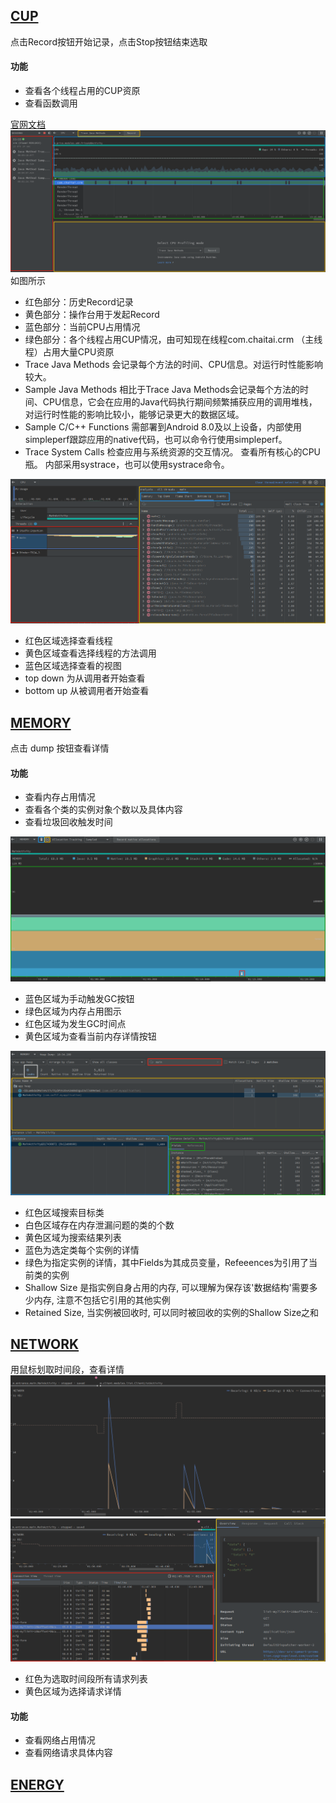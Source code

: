 ## [CUP](https://developer.android.google.cn/studio/profile/cpu-profiler)
点击Record按钮开始记录，点击Stop按钮结束选取
#### 功能
* 查看各个线程占用的CUP资原
* 查看函数调用

[官网文档](https://developer.android.com/studio/profile/cpu-profiler#configurations)
![CPU](https://raw.githubusercontent.com/ooftf/Material/master/img/blogprofiler-cup.png)
如图所示
* 红色部分：历史Record记录
* 黄色部分：操作台用于发起Record
* 蓝色部分：当前CPU占用情况
* 绿色部分：各个线程占用CUP情况，由可知现在线程com.chaitai.crm （主线程）占用大量CPU资原
* Trace Java Methods
    会记录每个方法的时间、CPU信息。对运行时性能影响较大。
* Sample Java Methods
    相比于Trace Java Methods会记录每个方法的时间、CPU信息，它会在应用的Java代码执行期间频繁捕获应用的调用堆栈，对运行时性能的影响比较小，能够记录更大的数据区域。
* Sample C/C++ Functions
    需部署到Android 8.0及以上设备，内部使用simpleperf跟踪应用的native代码，也可以命令行使用simpleperf。
* Trace System Calls
    检查应用与系统资源的交互情况。 查看所有核心的CPU瓶。 内部采用systrace，也可以使用systrace命令。

![CPU](https://raw.githubusercontent.com/ooftf/Material/master/img/blogprofiler_cup_detail.png)
* 红色区域选择查看线程
* 黄色区域查看选择线程的方法调用
* 蓝色区域选择查看的视图
* top down 为从调用者开始查看
* bottom up 从被调用者开始查看


## [MEMORY](https://developer.android.google.cn/studio/profile/memory-profiler)
点击 dump 按钮查看详情
#### 功能
* 查看内存占用情况
* 查看各个类的实例对象个数以及具体内容
* 查看垃圾回收触发时间

![MEMORY_LIST](https://raw.githubusercontent.com/ooftf/Material/master/img/blogprofiler_memory_first.png)
* 蓝色区域为手动触发GC按钮
* 绿色区域为内存占用图示
* 红色区域为发生GC时间点
* 黄色区域为查看当前内存详情按钮

![MEMORY_second](https://raw.githubusercontent.com/ooftf/Material/master/img/blogprofiler_memory_second.png)
* 红色区域搜索目标类
* 白色区域存在内存泄漏问题的类的个数
* 黄色区域为搜索结果列表
* 蓝色为选定类每个实例的详情
* 绿色为指定实例的详情，其中Fields为其成员变量，Refeeences为引用了当前类的实例
* Shallow Size 是指实例自身占用的内存, 可以理解为保存该'数据结构'需要多少内存, 注意不包括它引用的其他实例
* Retained Size, 当实例被回收时, 可以同时被回收的实例的Shallow Size之和

## [NETWORK](https://developer.android.google.cn/studio/profile/network-profiler)
用鼠标划取时间段，查看详情
![MEMORY_second](https://raw.githubusercontent.com/ooftf/Material/master/img/blogprofiler_network_summary.png)
![MEMORY_second](https://raw.githubusercontent.com/ooftf/Material/master/img/blogprofiler_network_detail.png)
* 红色为选取时间段所有请求列表
* 黄色区域为选择请求详情


#### 功能
* 查看网络占用情况
* 查看网络请求具体内容

## [ENERGY](https://developer.android.google.cn/studio/profile/energy-profiler)